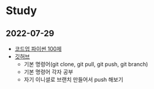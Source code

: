 # Study

## 2022-07-29

- [코드업 파이썬 100제](https://codeup.kr/problemsetsol.php?psid=33)
- [깃허브](https://github.com/HyunseokCheong/Study)
  - 기본 명령어(git clone, git pull, git push, git branch)
  - 기본 명령어 각자 공부
  - 자기 이니셜로 브랜치 만들어서 push 해보기